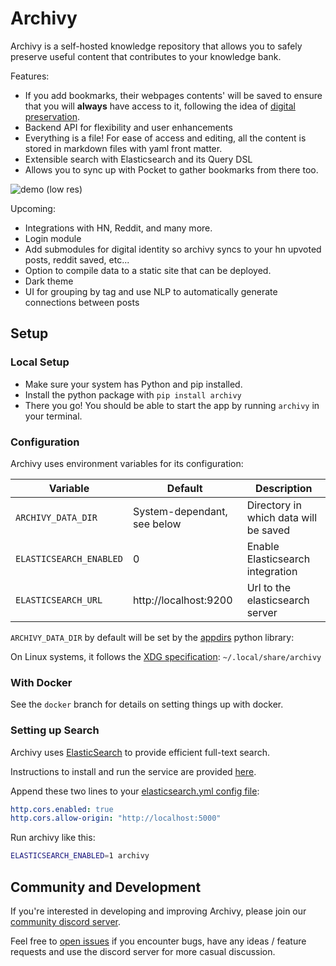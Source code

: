 # Archivy

Archivy is a self-hosted knowledge repository that allows you to safely preserve useful content that contributes to your knowledge bank.

Features:

- If you add bookmarks, their webpages contents' will be saved to ensure that you will **always** have access to it, following the idea of [digital preservation](https://jeffhuang.com/designed_to_last/).
- Backend API for flexibility and user enhancements
- Everything is a file! For ease of access and editing, all the content is stored in markdown files with yaml front matter.
- Extensible search with Elasticsearch and its Query DSL
- Allows you to sync up with Pocket to gather bookmarks from there too.


![demo (low res)](https://github.com/Uzay-G/archivy/raw/master/archivy.gif)

Upcoming:

- Integrations with HN, Reddit, and many more.
- Login module
- Add submodules for digital identity so archivy syncs to your hn upvoted posts, reddit saved, etc...
- Option to compile data to a static site that can be deployed.
- Dark theme
- UI for grouping by tag and use NLP to automatically generate connections between posts

## Setup

### Local Setup

- Make sure your system has Python and pip installed.
- Install the python package with `pip install archivy`
- There you go! You should be able to start the app by running `archivy` in your terminal.

### Configuration

Archivy uses environment variables for its configuration:

| Variable                | Default                     | Description                           |
|-------------------------|-----------------------------|---------------------------------------|
| `ARCHIVY_DATA_DIR`      | System-dependant, see below | Directory in which data will be saved |
| `ELASTICSEARCH_ENABLED` | 0                           | Enable Elasticsearch integration      |
| `ELASTICSEARCH_URL`     | http://localhost:9200       | Url to the elasticsearch server       |


`ARCHIVY_DATA_DIR` by default will be set by the
[appdirs](https://pypi.org/project/appdirs/) python library:

On Linux systems, it follows the [XDG
specification](https://specifications.freedesktop.org/basedir-spec/basedir-spec-latest.html):
`~/.local/share/archivy`


### With Docker

See the `docker` branch for details on setting things up with docker.

### Setting up Search

Archivy uses [ElasticSearch](https://www.elastic.co) to provide efficient full-text search.

Instructions to install and run the service are provided [here](https://www.elastic.co/guide/en/elasticsearch/reference/current/install-elasticsearch.html).


Append these two lines to your [elasticsearch.yml config file](https://www.elastic.co/guide/en/elasticsearch/reference/current/settings.html):

```yaml
http.cors.enabled: true
http.cors.allow-origin: "http://localhost:5000"
```

Run archivy like this:

```bash
ELASTICSEARCH_ENABLED=1 archivy
```

## Community and Development

If you're interested in developing and improving Archivy, please join our [community discord server](https://discord.gg/uQsqyxB).

Feel free to [open issues](https://github.com/Uzay-G/archivy/issues/new) if you encounter bugs, have any ideas / feature requests and use the discord server for more casual discussion.
